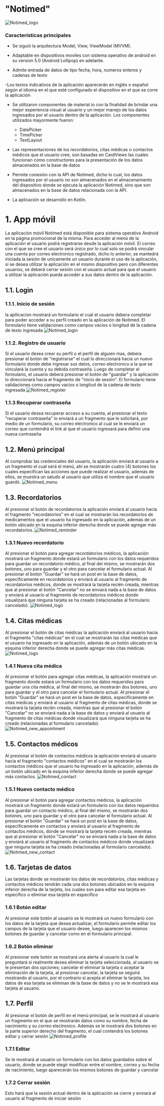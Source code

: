 # "Notimed"
![Notimed_logo](Resources/notimed_logo.jpeg)
### Características principales

- Se siguió la arquitectura Model, View, ViewModel (MVVM).

- Adaptable en dispositivos moviles con sistema operativo de android en su version 5.0 (Android Lollipop) en adelante.

- Admite entrada de datos de tipo fecha, hora, numeros enteros y cadenas de texto

-Los textos indicativos de la aplicación aparecerán en inglés o español según el idioma en el que esté configurado el dispositivo en el que se corre la aplicación

- Se utilizaron componentes de material.io con la finalidad de brindar una mejor experiencia visual al usuario y un mejor manejo de los datos ingresados por el usuario dentro de la aplicación. Los componentes utilizados mayormente fueron:
	- DatePicker
	- TimePicker
	- TextLayout

- Las representaciones de los recordatorios, citas médicas o contactos médicos que el usuario cree, son basadas en CardViews las cuales funcionan como constructores para la presentación de los datos almacenados en la base de datos 

- Permite conexión con la API de Notimed, dicho lo cual, los datos ingresados por el usuario no son almacenados en el almacenamiento del dispositivo donde se ejecuta la aplicación Notimed, sino que son almacenados en la base de datos relacionada con la API.

- La aplicación se desarrolló en Kotlin.

# 1. App móvil
La aplicación móvil Notimed está disponible para sistema operativo Android en la página promocional de la misma. 
Para acceder al menú de la aplicación el usuario podrá registrarse desde la aplicación móvil. El correo con el que se cree el usuario será único por lo cual solo se podrá vincular una cuenta por correo  electronico registrado, dicho lo anterior, se mantedrá iniciada la sesión de unicamente un usuario durante  el uso de la aplicación, si se desea utilizar la aplicación en el mismo dispositivo pero con diferentes usuarios, se deberá cerrar sesión con el usuario actual para que el usuario a utilizar la aplicación  pueda acceder a sus datos dentro de la aplicación.

## 1.1. Login
### 1.1.1. Inicio de sesión
la apllicacion mostrará un formulario el cual el usuario debera completar para poder acceder a su perfil creado en la aplicación de Notimed. El formulario tiene validaciones como campos vacíos o longitud de la cadena de texto ingresada
![Notimed_login](Resources/notimed_login.jpeg)

### 1.1.2. Registro de usuario
Si el usuario desea crear su perfil o el perfil de alguien mas, debera presionar el botón de "registrarse" el cual lo direccionará hacia un nuevo formulario donde debe ingresar sus datos, correo electronico a la que se vinculará la cuenta y su debida contraseña. Luego de completar el formulario, el usuario deberá presionar el botón de "guardar" y la aplicación lo direccionará hacia el fragmento de "inicio de sesión". El formulario tiene validaciones como campos vacíos o longitud de la cadena de texto ingresada
![Notimed_register](Resources/notimed_register.jpeg)
### 1.1.3 Recuperar contraseña
Si el usuario desea recuperar acceso a su cuenta, al presionar el texto "recuperar contraseña" lo enviará a un fragmento que le solicitará, por medio de un formulario, su correo electronico al cual se le enviará un correo que contendrá el link al que el usuario ingresará para definir una nueva contraseña

## 1.2. Menú principal
Al comprobar las credenciales del usuario, la aplicación enviará al usuario a un fragmento el cual será el menú, ahí se mostrarán cuatro (4) botones los cuales especifican las acciones que puede realizar el usuario, además de ellos, se muestra un saludo al usuario que utiliza el nombre que el usuario guardó.
![Notimed_menu](Resources/notimed_menu.jpeg)

## 1.3. Recordatorios
Al presionar el botón de recordatorios la aplicación enviará al usuario hacia el fragmento "recordatorios" en el cual se mostrarán los recordatorios de medicamentos que el usuario ha ingresado en la aplicación, además de un botón ubicado en la esquina inferior derecha donde se puede agregar más recordatorios.
![Notimed_reminder](Resources/notimed_reminder.jpeg)
### 1.3.1 Nuevo recordatorio
Al presionar el botón para agregar recordatorios médicos, la aplicación mostrará un fragmento donde estará un formulario con los datos requeridos para guardar un recordatorio médico, al final del mismo, se mostrarán dos botones, uno para guardar y el otro para cancelar el formulario actual. Al presionar el botón "Guardar" se hará un post en la base de datos, especificamente en recordatorios y enviará al usuario al fragmento de recordatorios médicos, donde se mostrará la tarjeta recién creada, mientras que al presionar el botón "Cancelar" no se enviará nada a la base de datos y enviará al usuario al fragmento de recordatorios médicos donde visualizará que ninguna tarjeta se ha creado (relacionadas al formulario cancelado).
![Notimed_logo](Resources/notimed_addreminder.jpeg)
## 1.4. Citas médicas
Al presionar el botón de citas médicas la aplicación enviará al usuario hacia el fragmento "citas médicas" en el cual se mostrarán las citas médicas que el usuario ha ingresado en la aplicación, además de un botón ubicado en la esquina inferior derecha donde se puede agregar más citas médicas.
![Notimed_logo](Resources/notimed_appointment.jpeg)
### 1.4.1 Nueva cita médica
Al presionar el botón para agregar citas médicas, la aplicación mostrará un fragmento donde estará un formulario con los datos requeridos para guardar una cita médica, al final del mismo, se mostrarán dos botones, uno para guardar y el otro para cancelar el formulario actual. Al presionar el botón "Guardar" se hará un post en la base de datos, especificamente en citas médicas y enviará al usuario al fragmento de citas médicas, donde se mostrará la tarjeta recién creada, mientras que al presionar el botón "Cancelar" no se enviará nada a la base de datos y enviará al usuario al fragmento de citas médicas donde visualizará que ninguna tarjeta se ha creado (relacionadas al formulario cancelado).
![Notimed_new_appointment](Resources/notimed_addappointment.jpeg)

## 1.5. Contactos médicos
Al presionar el botón de contactos médicos la aplicación enviará al usuario hacia el fragmento "contactos médicos" en el cual se mostrarán los contactos médicos que el usuario ha ingresado en la aplicación, además de un botón ubicado en la esquina inferior derecha donde se puede agregar más contactos.
![Notimed_contact](Resources/notimed_contact.jpeg)
### 1.5.1 Nuevo contacto médico
Al presionar el botón para agregar contactos médicos, la aplicación mostrará un fragmento donde estará un formulario con los datos requeridos para guardar un contacto médico, al final del mismo, se mostrarán dos botones, uno para guardar y el otro para cancelar el formulario actual. Al presionar el botón "Guardar" se hará un post en la base de datos, especificamente en contactos y enviará al usuario al fragmento de contactos médicos, donde se mostrará la tarjeta recién creada, mientras que al presionar el botón "Cancelar" no se enviará nada a la base de datos y enviará al usuario al fragmento de contactos médicos donde visualizará que ninguna tarjeta se ha creado (relacionadas al formulario cancelado).
![Notimed_new_contact](Resources/notimed_addcontact.jpeg)
## 1.6. Tarjetas de datos
Las tarjetas donde se mostrarán los datos de recordatorios, citas médicas y contactos médicos tendrán cada una dos botones ubicados en la esquina inferior derecha de la tarjeta, los cuales son para editar esa tarjeta en específico o eliminar esa tarjeta en específico

### 1.6.1 Botón editar
Al presionar este botón al usuario se le mostrará un nuevo formulario con los datos de la tarjeta que desea actualizar, el formulario permite editar los campos de la tarjeta que el usuario desee, luego aparecen los mismos botones de guardar y cancelar como en el formulario principal.

### 1.6.2 Botón eliminar
Al presionar este botón se mostrará una alerta al usuario la cual le preguntará si realmente desea eliminar la tarjeta seleccionada, al usuario se le presentan dos opciones; cancelar el eliminar la tarjeta o aceptar la eliminación de la tarjeta, al presionar cancelar, la tarjeta se seguirá mostrando al usuario, por el contrario si acepta el eliminar la tarjeta, los datos de esa tarjeta se eliminan de la base de datos y no se le mostrará esa tarjeta al usuario.

## 1.7. Perfil
Al presionar el botón de perfil en el menú principal, se le mostrará al usuario un fragmento en el que se mostrarán datos como su nombre, fecha de nacimiento y su correo electronico. Además se le mostrará dos botones en la parte superior derecho del fragmento, el cual contendrá los botones editar y cerrar sesión
![Notimed_profile](Resources/notimed_pro.jpeg)

### 1.7.1 Editar
Se le mostrará al usuario un formulario con los datos guardados sobre el usuario, donde se puede elegir modificar entre el nombre, correo y su fecha de nacimiento, luego aparecerán los mismos botones de guardar y cancelar 

### 1.7.2 Cerrar sesión
Esto hará que la sesión actual dentro de la aplicación se cierre y enviará al usuario al fragmento de iniciar sesión

